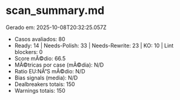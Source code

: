 # scan_summary.md
Gerado em: 2025-10-08T20:32:25.057Z

- Casos avaliados: 80
- Ready: 14 | Needs-Polish: 33 | Needs-Rewrite: 23 | KO: 10 | Lint blockers: 0
- Score mÃ©dio: 66.5
- MÃ©tricas por case (mÃ©dia): N/D
- Ratio EU:NÃ“S mÃ©dio: N/D
- Bias signals (media): N/D
- Dealbreakers totais: 150
- Warnings totais: 150
